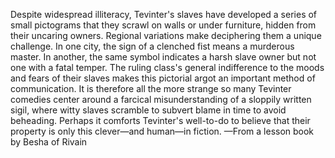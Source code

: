 Despite widespread illiteracy, Tevinter's slaves have developed a series of small pictograms that they scrawl on walls or under furniture, hidden from their uncaring owners. Regional variations make deciphering them a unique challenge. In one city, the sign of a clenched fist means a murderous master. In another, the same symbol indicates a harsh slave owner but not one with a fatal temper.
The ruling class's general indifference to the moods and fears of their slaves makes this pictorial argot an important method of communication. It is therefore all the more strange so many Tevinter comedies center around a farcical misunderstanding of a sloppily written sigil, where witty slaves scramble to subvert blame in time to avoid beheading. Perhaps it comforts Tevinter's well-to-do to believe that their property is only this clever—and human—in fiction.
—From a lesson book by Besha of Rivain
